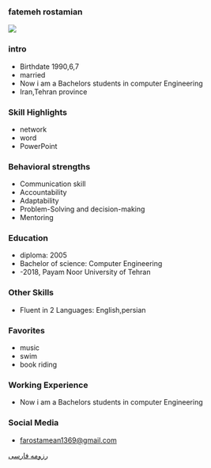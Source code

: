 ### fatemeh rostamian
<img src="https://github.com/fatemehrostamian/fatemehrostamian.github.io/blob/master/pic.png">

### intro


+ Birthdate 1990,6,7
+ married
+ Now i am a Bachelors students in computer Engineering
+ Iran,Tehran province 

### Skill Highlights



+ network 
+ word
+ PowerPoint 


### Behavioral strengths

+ Communication skill
+ Accountability
+ Adaptability
+ Problem-Solving and decision-making
+ Mentoring 

### Education


+ diploma: 2005
+ Bachelor of science: Computer Engineering 
+  -2018, Payam Noor University of Tehran

### Other Skills


+ Fluent in 2 Languages: English,persian

### Favorites


+ music 
+ swim
+ book riding 

### Working Experience


+ Now i am a Bachelors students in computer Engineering 


### Social Media



+ farostamean1369@gmail.com 
 




[رزومه فارسی](/resume-fa)


